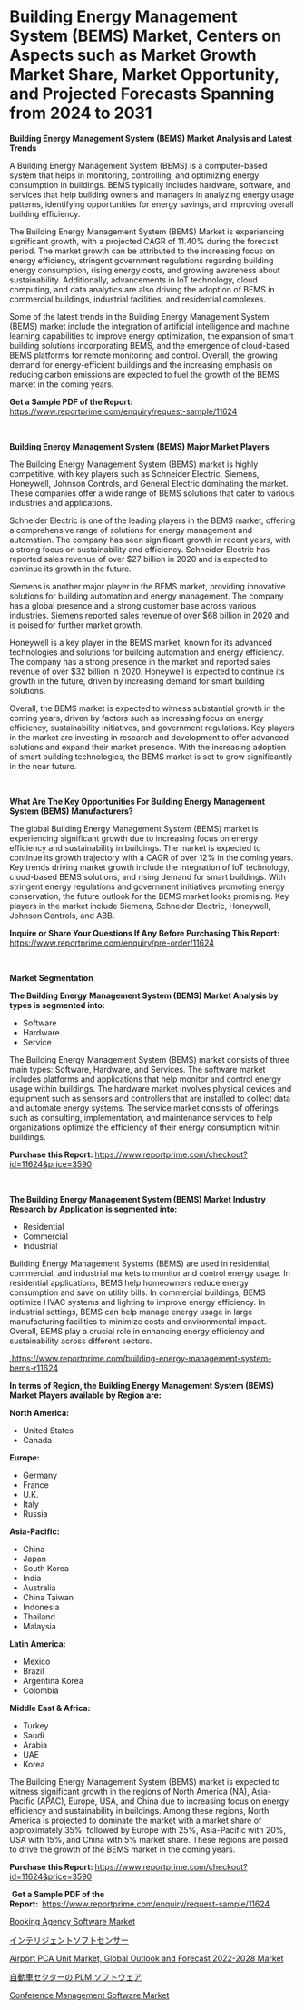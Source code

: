 <p><h1>Building Energy Management System (BEMS) Market, Centers on Aspects such as Market Growth Market Share, Market Opportunity, and Projected Forecasts Spanning from 2024 to 2031</h1></p><p><strong>Building Energy Management System (BEMS) Market Analysis and Latest Trends</strong></p>
<p><p>A Building Energy Management System (BEMS) is a computer-based system that helps in monitoring, controlling, and optimizing energy consumption in buildings. BEMS typically includes hardware, software, and services that help building owners and managers in analyzing energy usage patterns, identifying opportunities for energy savings, and improving overall building efficiency.</p><p>The Building Energy Management System (BEMS) Market is experiencing significant growth, with a projected CAGR of 11.40% during the forecast period. The market growth can be attributed to the increasing focus on energy efficiency, stringent government regulations regarding building energy consumption, rising energy costs, and growing awareness about sustainability. Additionally, advancements in IoT technology, cloud computing, and data analytics are also driving the adoption of BEMS in commercial buildings, industrial facilities, and residential complexes.</p><p>Some of the latest trends in the Building Energy Management System (BEMS) market include the integration of artificial intelligence and machine learning capabilities to improve energy optimization, the expansion of smart building solutions incorporating BEMS, and the emergence of cloud-based BEMS platforms for remote monitoring and control. Overall, the growing demand for energy-efficient buildings and the increasing emphasis on reducing carbon emissions are expected to fuel the growth of the BEMS market in the coming years.</p></p>
<p><strong>Get a Sample PDF of the Report:&nbsp;</strong> <a href="https://www.reportprime.com/enquiry/request-sample/11624">https://www.reportprime.com/enquiry/request-sample/11624</a></p>
<p>&nbsp;</p>
<p><strong>Building Energy Management System (BEMS) Major Market Players</strong></p>
<p><p>The Building Energy Management System (BEMS) market is highly competitive, with key players such as Schneider Electric, Siemens, Honeywell, Johnson Controls, and General Electric dominating the market. These companies offer a wide range of BEMS solutions that cater to various industries and applications.</p><p>Schneider Electric is one of the leading players in the BEMS market, offering a comprehensive range of solutions for energy management and automation. The company has seen significant growth in recent years, with a strong focus on sustainability and efficiency. Schneider Electric has reported sales revenue of over $27 billion in 2020 and is expected to continue its growth in the future.</p><p>Siemens is another major player in the BEMS market, providing innovative solutions for building automation and energy management. The company has a global presence and a strong customer base across various industries. Siemens reported sales revenue of over $68 billion in 2020 and is poised for further market growth.</p><p>Honeywell is a key player in the BEMS market, known for its advanced technologies and solutions for building automation and energy efficiency. The company has a strong presence in the market and reported sales revenue of over $32 billion in 2020. Honeywell is expected to continue its growth in the future, driven by increasing demand for smart building solutions.</p><p>Overall, the BEMS market is expected to witness substantial growth in the coming years, driven by factors such as increasing focus on energy efficiency, sustainability initiatives, and government regulations. Key players in the market are investing in research and development to offer advanced solutions and expand their market presence. With the increasing adoption of smart building technologies, the BEMS market is set to grow significantly in the near future.</p></p>
<p>&nbsp;</p>
<p><strong>What Are The Key Opportunities For Building Energy Management System (BEMS) Manufacturers?</strong></p>
<p><p>The global Building Energy Management System (BEMS) market is experiencing significant growth due to increasing focus on energy efficiency and sustainability in buildings. The market is expected to continue its growth trajectory with a CAGR of over 12% in the coming years. Key trends driving market growth include the integration of IoT technology, cloud-based BEMS solutions, and rising demand for smart buildings. With stringent energy regulations and government initiatives promoting energy conservation, the future outlook for the BEMS market looks promising. Key players in the market include Siemens, Schneider Electric, Honeywell, Johnson Controls, and ABB.</p></p>
<p><strong>Inquire or Share Your Questions If Any Before Purchasing This Report:</strong> <a href="https://www.reportprime.com/enquiry/pre-order/11624">https://www.reportprime.com/enquiry/pre-order/11624</a></p>
<p>&nbsp;</p>
<p><strong>Market Segmentation</strong></p>
<p><strong>The Building Energy Management System (BEMS) Market Analysis by types is segmented into:</strong></p>
<p><ul><li>Software</li><li>Hardware</li><li>Service</li></ul></p>
<p><p>The Building Energy Management System (BEMS) market consists of three main types: Software, Hardware, and Services. The software market includes platforms and applications that help monitor and control energy usage within buildings. The hardware market involves physical devices and equipment such as sensors and controllers that are installed to collect data and automate energy systems. The service market consists of offerings such as consulting, implementation, and maintenance services to help organizations optimize the efficiency of their energy consumption within buildings.</p></p>
<p><strong>Purchase this Report:&nbsp;</strong><a href="https://www.reportprime.com/checkout?id=11624&price=3590">https://www.reportprime.com/checkout?id=11624&price=3590</a></p>
<p>&nbsp;</p>
<p><strong>The Building Energy Management System (BEMS) Market Industry Research by Application is segmented into:</strong></p>
<p><ul><li>Residential</li><li>Commercial</li><li>Industrial</li></ul></p>
<p><p>Building Energy Management Systems (BEMS) are used in residential, commercial, and industrial markets to monitor and control energy usage. In residential applications, BEMS help homeowners reduce energy consumption and save on utility bills. In commercial buildings, BEMS optimize HVAC systems and lighting to improve energy efficiency. In industrial settings, BEMS can help manage energy usage in large manufacturing facilities to minimize costs and environmental impact. Overall, BEMS play a crucial role in enhancing energy efficiency and sustainability across different sectors.</p></p>
<p><a href="https://www.reportprime.com/building-energy-management-system-bems-r11624">&nbsp;https://www.reportprime.com/building-energy-management-system-bems-r11624</a></p>
<p><strong>In terms of Region, the Building Energy Management System (BEMS) Market Players available by Region are:</strong></p>
<p>
    <p> <strong> North America: </strong>
        <ul>
            <li>United States</li>
            <li>Canada</li>
        </ul>
        </p> 
    <p> <strong> Europe: </strong>
        <ul>
            <li>Germany</li>
            <li>France</li>
            <li>U.K.</li>
            <li>Italy</li>
            <li>Russia</li>
        </ul>
        </p> 
    <p> <strong> Asia-Pacific: </strong>
        <ul>
            <li>China</li>
            <li>Japan</li>
            <li>South Korea</li>
            <li>India</li>
            <li>Australia</li>
            <li>China Taiwan</li>
            <li>Indonesia</li>
            <li>Thailand</li>
            <li>Malaysia</li>
        </ul>
        </p> 
    <p> <strong> Latin America: </strong>
        <ul>
            <li>Mexico</li>
            <li>Brazil</li>
            <li>Argentina Korea</li>
            <li>Colombia</li>
        </ul>
        </p> 
    <p> <strong> Middle East & Africa: </strong>
        <ul>
            <li>Turkey</li>
            <li>Saudi</li>
            <li>Arabia</li>
            <li>UAE</li>
            <li>Korea</li>
        </ul>
    </p>
    </p>
<p><p>The Building Energy Management System (BEMS) market is expected to witness significant growth in the regions of North America (NA), Asia-Pacific (APAC), Europe, USA, and China due to increasing focus on energy efficiency and sustainability in buildings. Among these regions, North America is projected to dominate the market with a market share of approximately 35%, followed by Europe with 25%, Asia-Pacific with 20%, USA with 15%, and China with 5% market share. These regions are poised to drive the growth of the BEMS market in the coming years.</p></p>
<p><strong>Purchase this Report: </strong><a href="https://www.reportprime.com/checkout?id=11624&price=3590">https://www.reportprime.com/checkout?id=11624&price=3590</a></p>
<p>&nbsp;<strong>Get a Sample PDF of the Report:&nbsp;&nbsp;</strong><a href="https://www.reportprime.com/enquiry/request-sample/11624">https://www.reportprime.com/enquiry/request-sample/11624</a></p>
<p><strong></strong></p>
<p><p><a href="https://medium.com/@hskdk2672/booking-agency-software-market-research-report-market-forecast-and-growth-prospects-with-a-steady-df9d75a86e5f">Booking Agency Software Market</a></p><p><a href="https://medium.com/@melliestracke2023/%E6%AC%A1%E3%81%AE%E6%96%87%E7%AB%A0%E3%82%92%E6%97%A5%E6%9C%AC%E8%AA%9E%E3%81%AB%E7%BF%BB%E8%A8%B3%E3%81%97%E3%81%BE%E3%81%99-%E8%A3%BD%E5%93%81%E3%82%BF%E3%82%A4%E3%83%97-%E5%BF%9C%E7%94%A8-%E5%9C%B0%E5%9F%9F%E5%88%A5%E3%81%AE%E4%B8%96%E7%95%8C%E3%81%AE%E3%82%A4%E3%83%B3%E3%83%86%E3%83%AA%E3%82%B8%E3%82%A7%E3%83%B3%E3%83%88%E3%82%BD%E3%83%95%E3%83%88%E3%82%BB%E3%83%B3%E3%82%B5%E3%83%BC%E5%B8%82%E5%A0%B4%E8%A6%8F%E6%A8%A1%E3%81%8A%E3%82%88%E3%81%B3%E3%82%B7%E3%82%A7%E3%82%A2%E5%88%86%E6%9E%90-%E4%BA%88%E6%B8%AC-2024%E5%B9%B4-2031%E5%B9%B4-af76149dde4a">インテリジェントソフトセンサー</a></p><p><a href="https://issuu.com/reportprime-2/docs/airport-pca-unit-market-global-outl_b64c59cec60e1c">Airport PCA Unit Market, Global Outlook and Forecast 2022-2028 Market</a></p><p><a href="https://medium.com/@manuelmann1976/%E8%87%AA%E5%8B%95%E8%BB%8A%E6%A5%AD%E7%95%8C%E3%81%AE%E3%82%B0%E3%83%AD%E3%83%BC%E3%83%90%E3%83%ABplm%E3%82%BD%E3%83%95%E3%83%88%E3%82%A6%E3%82%A7%E3%82%A2%E5%B8%82%E5%A0%B4-%E8%A3%BD%E5%93%81%E3%82%BF%E3%82%A4%E3%83%97-%E3%82%AF%E3%83%A9%E3%82%A6%E3%83%89%E3%83%99%E3%83%BC%E3%82%B9-%E3%82%AA%E3%83%B3%E3%83%97%E3%83%AC%E3%83%9F%E3%82%B9-%E3%82%A8%E3%83%B3%E3%83%89%E3%83%A6%E3%83%BC%E3%82%B6%E3%83%BC-%E5%9C%B0%E5%9F%9F%E3%81%AB%E7%84%A6%E7%82%B9%E3%82%92%E5%BD%93%E3%81%A6%E3%81%9F%E5%88%86%E6%9E%90%E3%81%A8%E4%BA%88%E6%B8%AC-2024%E5%B9%B4-2031%E5%B9%B4-8ab65bb195fb">自動車セクターの PLM ソフトウェア</a></p><p><a href="https://medium.com/@hskdk2672/insights-into-the-conference-management-software-market-market-players-market-size-geographical-32e82f286d76">Conference Management Software Market</a></p></p>